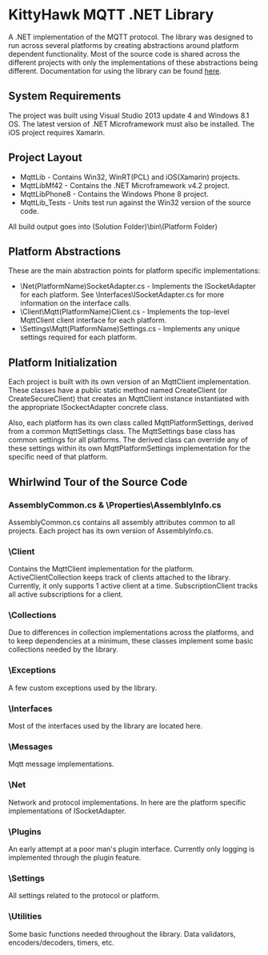 # KittyHawk MQTT .NET Library

A .NET implementation of the MQTT protocol. The library was designed to run across several platforms by creating abstractions around platform dependent functionality. Most of the source code is shared across the different projects with only the implementations of these abstractions being different. Documentation for using the library can be found [here](http://www.kittyhawkmq.com/kittyhawkmq-client-api-documentation-latest/).

## System Requirements

The project was built using Visual Studio 2013 update 4 and Windows 8.1 OS. The latest version of .NET Microframework must also be installed. The iOS project requires Xamarin.

## Project Layout

* MqttLib - Contains Win32, WinRT(PCL) and iOS(Xamarin) projects.
* MqttLibMf42 - Contains the .NET Microframework v4.2 project.
* MqttLibPhone8 - Contains the Windows Phone 8 project.
* MqttLib_Tests - Units test run against the Win32 version of the source code.

All build output goes into (Solution Folder)\bin\\(Platform Folder)

## Platform Abstractions

These are the main abstraction points for platform specific implementations:

* \Net\(PlatformName)SocketAdapter.cs - Implements the ISocketAdapter for each platform. See \Interfaces\ISocketAdapter.cs for more information on the interface calls.
* \Client\Mqtt(PlatformName)Client.cs - Implements the top-level MqttClient client interface for each platform.
* \Settings\Mqtt(PlatformName)Settings.cs - Implements any unique settings required for each platform.

## Platform Initialization

Each project is built with its own version of an MqttClient implementation. These classes have a public static method named CreateClient (or CreateSecureClient) that creates an MqttClient instance instantiated with the appropriate ISockectAdapter concrete class.

Also, each platform has its own class called MqttPlatformSettings, derived from a common MqttSettings class. The MqttSettings base class has common settings for all platforms. The derived class can override any of these settings within its own MqttPlatformSettings implementation for the specific need of that platform.

## Whirlwind Tour of the Source Code

### AssemblyCommon.cs & \Properties\AssemblyInfo.cs

AssemblyCommon.cs contains all assembly attributes common to all projects. Each project has its own version of AssemblyInfo.cs.

### \Client

Contains the MqttClient implementation for the platform. ActiveClientCollection keeps track of clients attached to the library. Currently, it only supports 1 active client at a time. SubscriptionClient tracks all active subscriptions for a client.

### \Collections

Due to differences in collection implementations across the platforms, and to keep dependencies at a minimum, these classes implement some basic collections needed by the library.

### \Exceptions

A few custom exceptions used by the library.

### \Interfaces

Most of the interfaces used by the library are located here.

### \Messages

Mqtt message implementations.

### \Net

Network and protocol implementations. In here are the platform specific implementations of ISocketAdapter.

### \Plugins

An early attempt at a poor man's plugin interface. Currently only logging is implemented through the plugin feature.

### \Settings

All settings related to the protocol or platform.

### \Utilities

Some basic functions needed throughout the library. Data validators, encoders/decoders, timers, etc.
